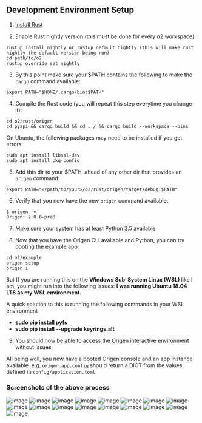 ## Development Environment Setup

1) [Install Rust](https://www.rust-lang.org/tools/install)

2) Enable Rust nightly version (this must be done for every o2 workspace):

~~~
rustup install nightly or rustup default nightly (this will make rust nightly the default version being run)
cd path/to/o2
rustup override set nightly
~~~

3) By this point make sure your $PATH contains the following to make the `cargo` command available:

~~~
export PATH="$HOME/.cargo/bin:$PATH"
~~~

4) Compile the Rust code (you will repeat this step everytime you change it):
~~~
cd o2/rust/origen
cd pyapi && cargo build && cd ../ && cargo build --workspace --bins
~~~

On Ubuntu, the following packages may need to be installed if you get errors:

~~~
sudo apt install libssl-dev
sudo apt install pkg-config
~~~

5) Add this dir to your $PATH, ahead of any other dir that provides an `origen` command:
~~~
export PATH="</path/to/your>/o2/rust/origen/target/debug:$PATH"
~~~

6) Verify that you now have the new `origen` command available:
~~~
$ origen -v
Origen: 2.0.0-pre0
~~~

7) Make sure your system has at least Python 3.5 available


8) Now that you have the Origen CLI available and Python, you can try booting the example app:

~~~
cd o2/example
origen setup
origen i
~~~

8a) If you are running this on the **Windows Sub-System Linux (WSL)** like I am, you might run into the following issues:
    **I was running Ubuntu 18.04 LTS as my WSL environment.**

A quick solution to this is running the following commands in your WSL environment
- **sudo pip install pyfs**
- **sudo pip install --upgrade keyrings.alt**

9) You should now be able to access the Origen interactive environment without issues


All being well, you now have a booted Origen console and an app instance available. e.g. `origen.app.config` should return a DICT from the values defined in `config/application.toml`.




### Screenshots of the above process

![image](https://user-images.githubusercontent.com/3895377/69558867-95aa3300-0f6e-11ea-9b80-ae9cd7fb8e81.png)
![image](https://user-images.githubusercontent.com/3895377/69559347-6647f600-0f6f-11ea-97d6-0414de2339d5.png)
![image](https://user-images.githubusercontent.com/3895377/69559358-6c3dd700-0f6f-11ea-8ee3-af2fe0bd318d.png)
![image](https://user-images.githubusercontent.com/3895377/69559433-90011d00-0f6f-11ea-9704-baf195b97daa.png)
![image](https://user-images.githubusercontent.com/3895377/69559492-a6a77400-0f6f-11ea-8b7d-46a95d3b6573.png)
![image](https://user-images.githubusercontent.com/3895377/69559551-c8a0f680-0f6f-11ea-9e40-d971b0a36afb.png)
![image](https://user-images.githubusercontent.com/3895377/69559574-cfc80480-0f6f-11ea-9053-7a037b67cbb6.png)
![image](https://user-images.githubusercontent.com/3895377/69559585-d5bde580-0f6f-11ea-9392-ea9622b03551.png)
![image](https://user-images.githubusercontent.com/3895377/69559611-dd7d8a00-0f6f-11ea-96c1-56a3ec4b9c23.png)
![image](https://user-images.githubusercontent.com/3895377/69559629-e9694c00-0f6f-11ea-9dde-d6158a51bf8d.png)
![image](https://user-images.githubusercontent.com/3895377/69559691-0867de00-0f70-11ea-96bf-e2cd680d87d5.png)
![image](https://user-images.githubusercontent.com/3895377/69559712-13bb0980-0f70-11ea-867f-c8012268ab06.png)
![image](https://user-images.githubusercontent.com/3895377/69559744-23d2e900-0f70-11ea-9da5-3e7bd7320104.png)
![image](https://user-images.githubusercontent.com/3895377/69559758-2c2b2400-0f70-11ea-829a-1268404321b0.png)
![image](https://user-images.githubusercontent.com/3895377/69559897-6dbbcf00-0f70-11ea-9b7d-f6a1e8b3de10.png)
![image](https://user-images.githubusercontent.com/3895377/69559928-79a79100-0f70-11ea-9641-1728ec7ea31f.png)
![image](https://user-images.githubusercontent.com/3895377/69560272-1c600f80-0f71-11ea-9951-d326591847b0.png)
